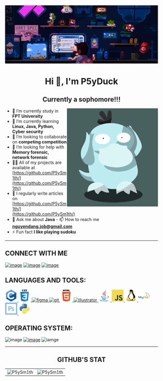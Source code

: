 [![MasterHead](https://github.com/P5ySm1th/P5ySm1th/blob/main/CODING.gif)](https://rishavchanda.io)

<div>
  <h1 align="center">Hi 👋, I'm P5yDuck</h1>

  <h2 align="center">Currently a sophomore!!!</h2>
  <img
    align="right"
    alt="Coding"
    width="300"
    src="https://github.com/P5ySm1th/P5ySm1th/blob/main/PSYDUCK.gif"
  />

  - 🔭 I’m currently study in **FPT University**
  - 🌱 I’m currently learning **Linux, Java, Python, Cyber security**
  - 👯 I’m looking to collaborate on **competing competition** 
  - 🤝 I’m looking for help with **Memory forensic, network forensic** 
  - 👨‍💻 All of my projects are available at [https://github.com/P5ySm1th/](https://github.com/P5ySm1th/) 
  - 📝 I regularly write articles on [https://github.com/P5ySm1th/](https://github.com/P5ySm1th/)
  - 💬 Ask me about **Java** - 📫 How to reach me **nguyendang.job@gmail.com**
  - ⚡ Fun fact **I like playing sudoku**
</div>

<hr />
<h2 align="left">CONNECT WITH ME</h2>
<div align="left">

  [![image](https://img.shields.io/badge/Facebook-1877F2?style=for-the-badge&logo=facebook&logoColor=white)](https://www.facebook.com/dhnguynn) [![image](https://img.shields.io/badge/Gmail-D14836?style=for-the-badge&logo=gmail&logoColor=white)](mailto:nguyendang.job@gmail.com) [![image](https://img.shields.io/badge/LinkedIn-0077B5?style=for-the-badge&logo=linkedin&logoColor=white)](https://www.linkedin.com/in/dhnguynn)
</div>

<h2 align="left">LANGUAGES AND TOOLS:</h2>
<div align="left">
  <p align="c">
    <a href="https://www.cprogramming.com/" target="_blank" rel="noreferrer">
      <img
        src="https://raw.githubusercontent.com/devicons/devicon/master/icons/c/c-original.svg"
        alt="c"
        width="40"
        height="40"
      />
    </a>
    <a href="https://www.w3schools.com/css/" target="_blank" rel="noreferrer">
      <img
        src="https://raw.githubusercontent.com/devicons/devicon/master/icons/css3/css3-original-wordmark.svg"
        alt="css3"
        width="40"
        height="40"
      />
    </a>
    <a href="https://www.figma.com/" target="_blank" rel="noreferrer">
      <img
        src="https://www.vectorlogo.zone/logos/figma/figma-icon.svg"
        alt="figma"
        width="40"
        height="40"
      />
    </a>
    <a href="https://git-scm.com/" target="_blank" rel="noreferrer">
      <img
        src="https://www.vectorlogo.zone/logos/git-scm/git-scm-icon.svg"
        alt="git"
        width="40"
        height="40"
      />
    </a>
    <a href="https://www.w3.org/html/" target="_blank" rel="noreferrer">
      <img
        src="https://raw.githubusercontent.com/devicons/devicon/master/icons/html5/html5-original-wordmark.svg"
        alt="html5"
        width="40"
        height="40"
      />
    </a>
    <a
      href="https://www.adobe.com/in/products/illustrator.html"
      target="_blank"
      rel="noreferrer"
    >
      <img
        src="https://www.vectorlogo.zone/logos/adobe_illustrator/adobe_illustrator-icon.svg"
        alt="illustrator"
        width="40"
        height="40"
      />
    </a>
    <a href="https://www.java.com" target="_blank" rel="noreferrer">
      <img
        src="https://raw.githubusercontent.com/devicons/devicon/master/icons/java/java-original.svg"
        alt="java"
        width="40"
        height="40"
      />
    </a>
    <a
      href="https://developer.mozilla.org/en-US/docs/Web/JavaScript"
      target="_blank"
      rel="noreferrer"
    >
      <img
        src="https://raw.githubusercontent.com/devicons/devicon/master/icons/javascript/javascript-original.svg"
        alt="javascript"
        width="40"
        height="40"
      />
    </a>
    <a href="https://www.linux.org/" target="_blank" rel="noreferrer">
      <img
        src="https://raw.githubusercontent.com/devicons/devicon/master/icons/linux/linux-original.svg"
        alt="linux"
        width="40"
        height="40"
      />
    </a>
    <a href="https://www.mysql.com/" target="_blank" rel="noreferrer">
      <img
        src="https://raw.githubusercontent.com/devicons/devicon/master/icons/mysql/mysql-original-wordmark.svg"
        alt="mysql"
        width="40"
        height="40"
      />
    </a>
    <a href="https://www.photoshop.com/en" target="_blank" rel="noreferrer">
      <img
        src="https://raw.githubusercontent.com/devicons/devicon/master/icons/photoshop/photoshop-line.svg"
        alt="photoshop"
        width="40"
        height="40"
      />
    </a>
    <a href="https://www.python.org" target="_blank" rel="noreferrer">
      <img
        src="https://raw.githubusercontent.com/devicons/devicon/master/icons/python/python-original.svg"
        alt="python"
        width="40"
        height="40"
      />
    </a>
  </p>
</div>
<h2 align="left">OPERATING SYSTEM:</h2>
<div align="left">

  ![image](https://img.shields.io/badge/Linux-FCC624?style=for-the-badge&logo=linux&logoColor=black) [![image](https://img.shields.io/badge/Windows-0078D6?style=for-the-badge&logo=windows&logoColor=white)](mailto:nguyendang.job@gmail.com) ![iamge](https://img.shields.io/badge/iOS-000000?style=for-the-badge&logo=ios&logoColor=white)
</div>


<hr>  
    <h2 align=center>GITHUB'S STAT</h2>
    <div>
        <table>
            <tr>
            <td>
                <img
                src="https://github-readme-stats.vercel.app/api?username=p5ysm1th&show_icons=true&locale=en"
                alt="P5ySm1th"
                />
            </td>
            <td>
                <img
                src="https://github-readme-streak-stats.herokuapp.com/?user=p5ysm1th&"
                alt="P5ySm1th"
                />
            </td>
            </tr>
        </table>
    </div>
</hr>



